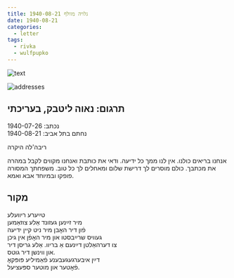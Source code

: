 ```yaml
---
title: גלויה מוולף 1940-08-21
date: 1940-08-21
categories:
  - letter
tags:
  - rivka
  - wulfpupko
---
```


![text](/pupko-papers/assets/images/1940-08-21-content.jpg)

![addresses](/pupko-papers/assets/images/1940-08-21-addresses.jpg)

## תרגום: נאוה ליטבק, בעריכתי
נכתב: 1940-07-26  
נחתם בתל אביב: 1940-08-21  

ריבה'לה היקרה

אנחנו בריאים כולנו. אין לנו ממך כל ידיעה. ודאי את כותבת ואנחנו מקווים לקבל במהרה את
מכתבך. כולם מוסרים לך דרישת שלום ומאחלים לך כל טוב.
משפחתך המסורה פופקו ובמיוחד אבא ואמא.


## מקור
טײַערע ריוועלע  
מיר זײַנען געזונד אַלע צוזאַמען  
פֿון דיר האׇבן מיר ניט קײן ידיעה  
געוויס שרײַבסטו און מיר האׇפֿן אין גיכן  
צו דערהאַלטן  דײַנעם אַ בריוו. אַלע גריסן דיר  
און ווינשן דיר גוטס.  
דײַן איבערגעגעבענע פֿאַמיליע פּופּקאׇ  
פֿאׇטער און מוטער ספּעציעל.  
